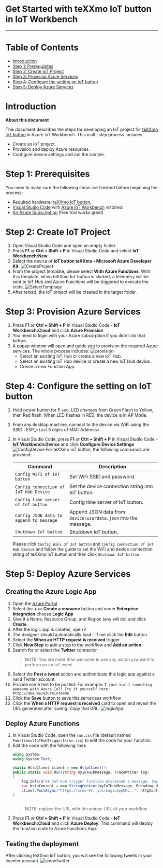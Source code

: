 # Get Started with teXXmo IoT button in IoT Workbench
---

# Table of Contents

-   [Introduction](#Introduction)
-   [Step 1: Prerequisites](#Step-1-Prerequisites)
-   [Step 2: Create IoT Project](#Step-2-CreateIoTProject)
-   [Step 3: Provision Azure Services](#Step-3-AzureProvision)
-   [Step 4: Configure the setting on IoT button](#Step-4-ConfigDevice)
-   [Step 5: Deploy Azure Services](#Step-5-AzureDeploy)

# Introduction

**About this document**

This document describes the steps for developing an IoT project for [teXXmo IoT button](https://aka.ms/button) in Azure IoT Workbench. This multi-step process includes:
-   Create an IoT project.
-   Provision and deploy Azure resources.
-   Configure device settings and run the sample.

# Step 1: Prerequisites

You need to make sure the following steps are finished before beginning the process:

* Required hardware: [teXXmo IoT button](https://aka.ms/button).
* [Visual Studio Code](https://code.visualstudio.com/download/) with [Azure IoT Workbench](https://marketplace.visualstudio.com/items?itemName=vsciot-vscode.vscode-iot-workbench) installed.
* [An Azure Subscription](https://azure.microsoft.com/en-us/free/) (free trial works great)

# Step 2: Create IoT Project

1. Open Visual Studio Code and open an empty folder.
1. Press **F1** or **Ctrl + Shift + P** in Visual Studio Code and select **IoT Workbench:New**.
1. Select the device of **IoT button teXXmo - Microsoft Azure Developer Kit**.
![CreateProject](Images/iot_button_create.jpg)
1. From the project template, please select **With Azure Functions**. With this template, when teXXmo IoT button is clicked, a telemetry will be sent to IoT Hub and Azure Functions will be triggered to execute the code.
![SelectTemplage](Images/iot_button_template.jpg)
1. After reload, the IoT project will be created in the target folder. 

# Step 3: Provision Azure Services

1. Press **F1** or **Ctrl + Shift + P** in Visual Studio Code - **IoT Workbench:Cloud** and click **Azure Provision**
1. You need to login with your Azure subscrption if you didn't do that before.
1. A popup window will open and guide you to provision the required Azure services. The whole process includes:
![provision](Images/iot_button_azure_provision.JPG)
    * Select an existing IoT Hub or create a new IoT Hub.
    * Select an existing IoT Hub device or create a new IoT Hub device. 
    * Create a new Function App.

# Step 4: Configure the setting on IoT button

1. Hold power button for 5 sec. LED changes from Green Flash to Yellow, then Red flash. When LED flashes in RED, the device is in AP Mode.

1. From any desktop machine, connect to the device via WiFi using the SSID : ESP_<Last 3 digits of MAC Address>.

1. In Visual Studio Code, press **F1** or **Ctrl + Shift + P** in Visual Studio Code - **IoT Workbench:Device** and click **Configure Device Settings**
![ConfigDevice](Images/iot_button_config_device.JPG)
    For teXXmo IoT button, the following commands are provided:

    | Command | Description |
    | --- | --- |
    | `Config WiFi of IoT button`  | Set WiFi SSID and password. |
    | `Config connection of IoT Hub Device` | Set the device connection string into IoT button. |
    | `Config time server of IoT button` | Config time server of IoT button. |
    | `Config JSON data to append to message`  | Append JSON data from `Device\userdata.json` into the message.  |
    | `Shutdown IoT button` | Shutdown IoT button. |

    Please click `Config WiFi of IoT button` and `Config connection of IoT Hub Device` and follow the guide to set the WiFi and device connection string of teXXmo IoT button and then click `Shutdown IoT button`

# Step 5: Deploy Azure Services

## Creating the Azure Logic App

1. Open the [Azure Portal](https://portal.azure.com)
1. Select the **+** or **Create a resource** button and under **Enterprise Integration** choose **Logic App**
1. Give it a Name, Resource Group, and Region (any will do) and click **Create**
1. After the logic app is created, open it
1. The designer should automatically load - if not click the **Edit** button
1. Select the **When an HTTP request is received** trigger
1. Click **New Step** to add a step to the workflow and **Add an action**
1. Search for or select the **Twitter** connector
    > NOTE: You are more than welcome to use any action you want to perform on an IoT event
1. Select the **Post a tweet** action and authenticate this logic app against a valid Twitter account.
1. Provide some text to be posted. For example: `I just built something awesome with Azure IoT! Try it yourself here: http://aka.ms/azureiotdemo`
1. Click the **Save** button to save this serverless workflow
1. Click the **When a HTTP request is received** card to open and reveal the URL generated after saving.  Copy that URL.
![logicApp](Images/iot_button_logicapp.JPG)

## Deploy Azure Functions

1. In Visual Studio Code, open the `run.csx` file (default named `Functions\IoTHubTrigger1\run.csx`) to edit the code for your function.
1. Edit the code with the following lines
    ```csharp
    using System;
    using System.Text;

    static HttpClient client = new HttpClient();
    public static void Run(string myIoTHubMessage, TraceWriter log)
    {
        log.Info($"C# IoT Hub trigger function processed a message: {myIoTHubMessage}");
        var httpContent = new StringContent(myIoTHubMessage, Encoding.UTF8, "application/json");
        client.PostAsync("https://prod-07..yourLogicAppURL..", httpContent);
    }
      
    ```
    > NOTE: replace the URL with the unique URL of your workflow
1. Press **F1** or **Ctrl + Shift + P** in Visual Studio Code - **IoT Workbench:Cloud** and click **Azure Deploy**. This command will deploy the function code to Azure Functions App.

## Testing the deployment

After clicking teXXmo IoT button, you will see the following tweets in your tweeter account.
![showTwitter](Images/iot_button_twitter.JPG)
